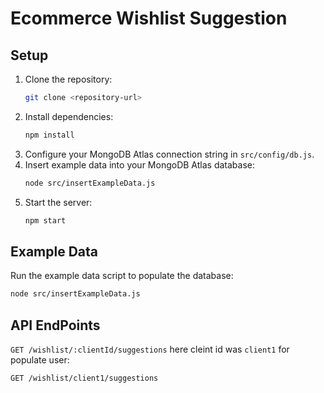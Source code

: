 # Ecommerce Wishlist Suggestion

## Setup

1. Clone the repository:
    ```sh
    git clone <repository-url>
    ```
2. Install dependencies:
    ```sh
    npm install
    ```
3. Configure your MongoDB Atlas connection string in `src/config/db.js`.
4. Insert example data into your MongoDB Atlas database:
    ```sh
    node src/insertExampleData.js
    ```
5. Start the server:
    ```sh
    npm start
    ```

## Example Data

Run the example data script to populate the database:
```sh
node src/insertExampleData.js
```
## API EndPoints

`GET /wishlist/:clientId/suggestions` here cleint id was `client1` for populate user:
```sh
GET /wishlist/client1/suggestions
```

